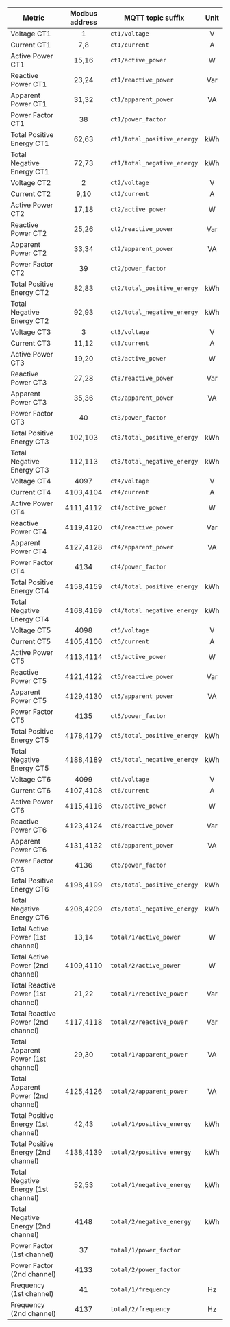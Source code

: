 |Metric|Modbus address|MQTT topic suffix|Unit|
|---|:-:|---|:-:|
|Voltage CT1|1|`ct1/voltage`|V|
|Current CT1|7,8|`ct1/current`|A|
|Active Power CT1|15,16|`ct1/active_power`|W|
|Reactive Power CT1|23,24|`ct1/reactive_power`|Var|
|Apparent Power CT1|31,32|`ct1/apparent_power`|VA|
|Power Factor CT1|38|`ct1/power_factor`||
|Total Positive Energy CT1|62,63|`ct1/total_positive_energy`|kWh|
|Total Negative Energy CT1|72,73|`ct1/total_negative_energy`|kWh|
|Voltage CT2|2|`ct2/voltage`|V|
|Current CT2|9,10|`ct2/current`|A|
|Active Power CT2|17,18|`ct2/active_power`|W|
|Reactive Power CT2|25,26|`ct2/reactive_power`|Var|
|Apparent Power CT2|33,34|`ct2/apparent_power`|VA|
|Power Factor CT2|39|`ct2/power_factor`||
|Total Positive Energy CT2|82,83|`ct2/total_positive_energy`|kWh|
|Total Negative Energy CT2|92,93|`ct2/total_negative_energy`|kWh|
|Voltage CT3|3|`ct3/voltage`|V|
|Current CT3|11,12|`ct3/current`|A|
|Active Power CT3|19,20|`ct3/active_power`|W|
|Reactive Power CT3|27,28|`ct3/reactive_power`|Var|
|Apparent Power CT3|35,36|`ct3/apparent_power`|VA|
|Power Factor CT3|40|`ct3/power_factor`||
|Total Positive Energy CT3|102,103|`ct3/total_positive_energy`|kWh|
|Total Negative Energy CT3|112,113|`ct3/total_negative_energy`|kWh|
|Voltage CT4|4097|`ct4/voltage`|V|
|Current CT4|4103,4104|`ct4/current`|A|
|Active Power CT4|4111,4112|`ct4/active_power`|W|
|Reactive Power CT4|4119,4120|`ct4/reactive_power`|Var|
|Apparent Power CT4|4127,4128|`ct4/apparent_power`|VA|
|Power Factor CT4|4134|`ct4/power_factor`||
|Total Positive Energy CT4|4158,4159|`ct4/total_positive_energy`|kWh|
|Total Negative Energy CT4|4168,4169|`ct4/total_negative_energy`|kWh|
|Voltage CT5|4098|`ct5/voltage`|V|
|Current CT5|4105,4106|`ct5/current`|A|
|Active Power CT5|4113,4114|`ct5/active_power`|W|
|Reactive Power CT5|4121,4122|`ct5/reactive_power`|Var|
|Apparent Power CT5|4129,4130|`ct5/apparent_power`|VA|
|Power Factor CT5|4135|`ct5/power_factor`||
|Total Positive Energy CT5|4178,4179|`ct5/total_positive_energy`|kWh|
|Total Negative Energy CT5|4188,4189|`ct5/total_negative_energy`|kWh|
|Voltage CT6|4099|`ct6/voltage`|V|
|Current CT6|4107,4108|`ct6/current`|A|
|Active Power CT6|4115,4116|`ct6/active_power`|W|
|Reactive Power CT6|4123,4124|`ct6/reactive_power`|Var|
|Apparent Power CT6|4131,4132|`ct6/apparent_power`|VA|
|Power Factor CT6|4136|`ct6/power_factor`||
|Total Positive Energy CT6|4198,4199|`ct6/total_positive_energy`|kWh|
|Total Negative Energy CT6|4208,4209|`ct6/total_negative_energy`|kWh|
|Total Active Power (1st channel)|13,14|`total/1/active_power`|W|
|Total Active Power (2nd channel)|4109,4110|`total/2/active_power`|W|
|Total Reactive Power (1st channel)|21,22|`total/1/reactive_power`|Var|
|Total Reactive Power (2nd channel)|4117,4118|`total/2/reactive_power`|Var|
|Total Apparent Power (1st channel)|29,30|`total/1/apparent_power`|VA|
|Total Apparent Power (2nd channel)|4125,4126|`total/2/apparent_power`|VA|
|Total Positive Energy (1st channel)|42,43|`total/1/positive_energy`|kWh|
|Total Positive Energy (2nd channel)|4138,4139|`total/2/positive_energy`|kWh|
|Total Negative Energy (1st channel)|52,53|`total/1/negative_energy`|kWh|
|Total Negative Energy (2nd channel)|4148|`total/2/negative_energy`|kWh|
|Power Factor (1st channel)|37|`total/1/power_factor`||
|Power Factor (2nd channel)|4133|`total/2/power_factor`||
|Frequency (1st channel)|41|`total/1/frequency`|Hz|
|Frequency (2nd channel)|4137|`total/2/frequency`|Hz|
